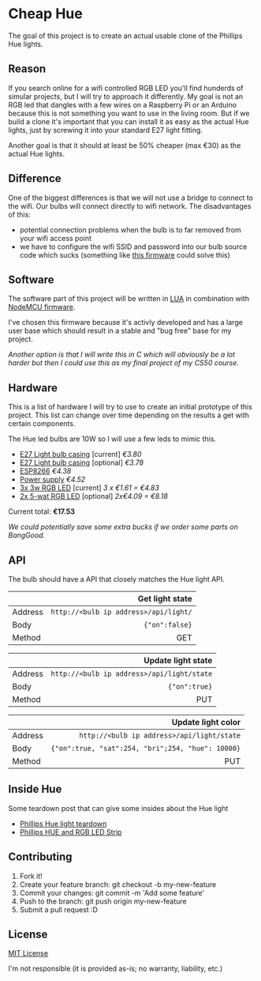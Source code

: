 # Cheap Hue
The goal of this project is to create an actual usable clone of the Phillips Hue lights.

## Reason
If you search online for a wifi controlled RGB LED you'll find hunderds of simular projects, but I will try to approach it differently.
My goal is not an RGB led that dangles with a few wires on a Raspberry Pi or an Arduino because this is not something you want to use in the living room. But if we build a clone it's important that you can install it as easy as the actual Hue lights, just by screwing it into your standard E27 light fitting.

Another goal is that it should at least be 50% cheaper (max €30) as the actual Hue lights.

## Difference
One of the biggest differences is that we will not use a bridge to connect to the wifi.
Our bulbs will connect directly to wifi network. The disadvantages of this:

* potential connection problems when the bulb is to far removed from your wifi access point
* we have to configure the wifi SSID and password into our bulb source code which sucks (something like [this firmware](http://www.instructables.com/id/ESP8266-based-web-configurable-wifi-general-purpos-1/) could solve this)

## Software
The software part of this project will be written in [LUA](https://en.wikipedia.org/wiki/Lua_(programming_language)) in combination with [NodeMCU firmware](https://github.com/nodemcu/nodemcu-firmware).

I've chosen this firmware because it's activly developed and has a large user base which should result in a stable and "bug free" base for my project.

_Another option is that I will write this in C which will obviously be a lot harder but then I could use this as my final project of my CS50 course._

## Hardware
This is a list of hardware I will try to use to create an initial prototype of this project. This list can change over time depending on the results a get with certain components.

The Hue led bulbs are 10W so I will use a few leds to mimic this.

* [E27 Light bulb casing](http://www.dx.com/p/e27-3w-white-light-led-bulb-silver-white-110-240v-257622#.VjIpjq7nsQ8) [current] _€3.80_
* [E27 Light bulb casing](http://www.dx.com/p/e27-5w-5-led-aluminum-bulb-accessories-shell-silver-81765#.VjIpUK7nsQ8) [optional] _€3.78_
* [ESP8266](http://www.dx.com/p/esp-07-esp8266-uart-serial-to-wi-fi-wireless-module-with-built-in-antenna-for-arduino-raspberry-pi-375400#.VjItSa7nsQ8) _€4.38_
* [Power supply](http://www.dx.com/p/7w-led-constant-current-source-power-supply-driver-100-240v-141983#.VjIpAa7nsQ8) _€4.52_
* [3x 3w RGB LED](http://www.dx.com/p/3w-4-pin-rgb-led-light-bulb-223579#.VjIts67nsQ8) [current] _3 x €1.61 = €4.83_
* [2x 5-wat RGB LED](http://www.dx.com/p/5-watt-70-lumen-rgb-led-emitter-20999#.VjItp67nsQ8) [optional] _2x€4.09 = €8.18_

Current total: __€17.53__

_We could potentially save some extra bucks if we order some parts on BangGood._

## API
The bulb should have a API that closely matches the Hue light API.

||Get light state|
|:---------|----------:|
|Address|`http://<bulb ip address>/api/light/`|
|Body|`{"on":false}`|
|Method|GET|

||Update light state|
|:---------|----------:|
|Address|`http://<bulb ip address>/api/light/state`|
|Body|`{"on":true}`|
|Method|PUT|

||Update light color|
|:---------|----------:|
|Address|`http://<bulb ip address>/api/light/state`|
|Body|`{"on":true, "sat":254, "bri";254, "hue": 10000}`|
|Method|PUT|

## Inside Hue
Some teardown post that can give some insides about the Hue light

* [Phillips Hue light teardown](https://plus.google.com/photos/107696725527584609973/albums/5806291983792940817)
* [Phillips HUE and RGB LED Strip](https://www.youtube.com/watch?v=Mg_Iw4yzilI)

## Contributing

1. Fork it!
2. Create your feature branch: git checkout -b my-new-feature
3. Commit your changes: git commit -m 'Add some feature'
4. Push to the branch: git push origin my-new-feature
5. Submit a pull request :D

## License
[MIT License](http://opensource.org/licenses/MIT)

I'm not responsible (it is provided as-is; no warranty, liability, etc.)
